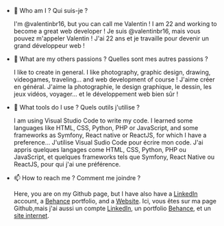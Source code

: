 - 👋 Who am I ?
     Qui suis-je ?
    
     I'm @valentinbr16, but you can call me Valentin ! I am 22 and working to become a great web developer !
     Je suis @valentinbr16, mais vous pouvez m'appeler Valentin ! J'ai 22 ans et je travaille pour devenir un grand développeur web !

- 👀 What are my others passions ?
     Quelles sont mes autres passions ?
     
     I like to create in general. I like photography, graphic design, drawing, videogames, traveling... and web development of course !
     J'aime créer en général. J'aime la photographie, le design graphique, le dessin, les jeux vidéos, voyager... et le développement web bien sûr !
     
- 🌱 What tools do I use ?
     Quels outils j'utilise ?
     
     I am using Visual Studio Code to write my code. I learned some languages like HTML, CSS, Python, PHP or JavaScript, and some frameworks as Symfony, React native or ReactJS, for which I have a preference...
     J'utilise Visual Sudio Code pour écrire mon code. J'ai appris quelques langages come HTML, CSS, Python, PHP ou JavaScript, et quelques frameworks tels que Symfony, React Native ou ReactJS, pour qui j'ai une préférence.

- 📫 How to reach me ?
     Comment me joindre ?
     
     Here, you are on my Github page, but I have also have a [LinkedIn](https://www.linkedin.com/in/valentin-bruniau-aa0981209/) account, a [Behance](https://www.behance.net/bruniauv) portfolio, and a [Website](https://valentin-bruniau-danma.netlify.app/index.html).
     Ici, vous êtes sur ma page Github,mais j'ai aussi un compte [LinkedIn](https://www.linkedin.com/in/valentin-bruniau-aa0981209/), un portfolio [Behance](https://www.behance.net/bruniauv), et un [site internet](https://valentin-bruniau-danma.netlify.app/index.html).
